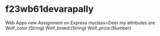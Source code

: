 # f23wb61devarapally
Web Apps new Assignment on Express
myclass=Deer my attributes are
Wolf_color:(String) 
Wolf_breed:(String) 
Wolf_price:(Number)
